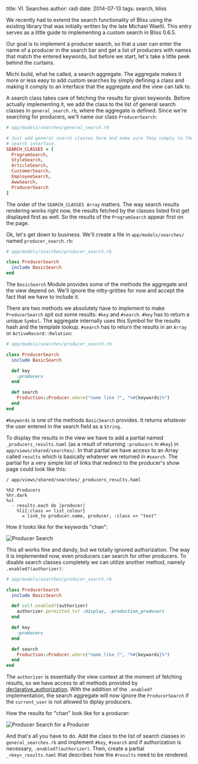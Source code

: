 title: VI. Searches
author: radi
date: 2014-07-13
tags: search, bliss

We recently had to extend the search functionality of Bliss using the existing
library that was initially written by the late Michael Waelti. This entry serves
as a little guide to implementing a custom search in Bliss 0.6.5.

Our goal is to implement a producer search, so that a user can enter the name of
a producer in the search bar and get a list of producers with names that match
the entered keywords, but before we start, let's take a little peek behind the
curtains.

Michi build, what he called, a search aggregate. The aggregate makes it more or
less easy to add custom searches by simply defining a class and making it comply
to an interface that the aggregate and the view can talk to.

A search class takes care of fetching the results for given keywords. Before
actually implementing it, we add the class to the list of general search classes
in `general_search.rb`, where the aggregate is defined. Since we're searching for
producers, we'll name our class `ProducerSearch`:

```ruby
# app/models/searches/general_search.rb

# Just add general search classes here and make sure they comply to the
# search interface.
SEARCH_CLASSES = [
  ProgramSearch,
  StyleSearch,
  ArticleSearch,
  CustomerSearch,
  EmployeeSearch,
  AwwSearch,
  ProducerSearch
]
```

The order of the `SEARCH_CLASSES Array` matters. The way search results
rendering works right now, the results fetched by the classes listed first get
displayed first as well. So the results of the `ProgramSearch` appear first on the
page.

Ok, let's get down to business. We'll create a file in `app/models/searches/`
named `producer_search.rb`:

```ruby
# app/models/searches/producer_search.rb

class ProducerSearch
  include BasicSearch
end
```

The `BasicSearch` Module provides some of the methods the aggregate and the view
depend on. We'll ignore the nitty-gritties for now and accept the fact that we
have to include it.

There are two methods we absolutely have to implement to make `ProducerSearch`
spit out some results: `#key` and `#search`. `#key` has to return a unique
`Symbol`. The aggregate internally uses this Symbol for the results hash and the
template lookup. `#search` has to return the results in an `Array` or
`ActiveRecord::Relation`:

```ruby
# app/models/searches/producer_search.rb

class ProducerSearch
  include BasicSearch

  def key
    :producers
  end

  def search
    Production::Producer.where("name like ?", "%#{keywords}%")
  end
end
```

`#keywords` is one of the methods `BasicSearch` provides. It returns whatever
the user entered in the search field as a `String`.

To display the results in the view we have to add a partial named `_producers_results.haml`
(as a result of returning `:producers` in `#key`) in `app/views/shared/searches/`. In
that partial we have access to an Array called `results` which is basically
whatever we returned in `#search`. The partial for a very simple list of links
that redirect to the producer's show page could look like this:

```haml
/ app/views/shared/searches/_producers_results.haml

%h2 Producers
%hr.dark
%ul
  - results.each do |producer|
    %li{:class => list_colour}
      = link_to producer.name, producer, :class => "text"
```

How it looks like for the keywords "chan":

![Producer Search](http://i.imgur.com/jlTPWkI.png)

This all works fine and dandy, but we totally ignored authorization. The
way it is implemented now, even producers can search for other producers. To
disable search classes completely we can utilize another method, namely
`.enabled?(authorizer)`:

```ruby
# app/models/searches/producer_search.rb

class ProducerSearch
  include BasicSearch

  def self.enabled?(authorizer)
    authorizer.permitted_to? :display, :production_producers
  end

  def key
    :producers
  end

  def search
    Production::Producer.where("name like ?", "%#{keywords}%")
  end
end
```

The `authorizer` is essentially the view context at the moment of fetching
results, so we have access to all methods provided by
[declarative_authorization](https://github.com/stffn/declarative_authorization).
With the addition of the `.enabled?` implementation, the search aggregate will
now ignore the `ProducerSearch` if the `current_user` is not allowed to diplay
producers.

How the results for "chan" look like for a producer:

![Producer Search for a Producer](http://i.imgur.com/ohXowLT.png)

And that's all you have to do. Add the class to the list of search classes in
`general_searches.rb` and implement `#key`, `#search` and if authorization is
necessary, `.enabled?(authorizer)`. Then, create a partial `_<key>_results.haml`
that describes how the `#results` need to be rendered.
